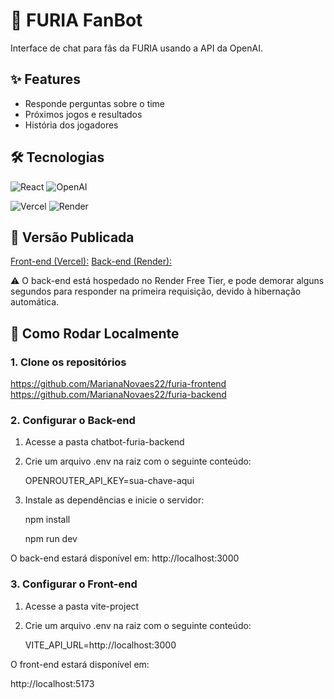 # 🚀 FURIA FanBot   
Interface de chat para fãs da FURIA usando a API da OpenAI.  

## ✨ Features  
- Responde perguntas sobre o time  
- Próximos jogos e resultados  
- História dos jogadores  

## 🛠️ Tecnologias  
![React](https://img.shields.io/badge/-React-61DAFB?logo=react&logoColor=white)   ![OpenAI](https://img.shields.io/badge/-OpenAI-412991?logo=openai)  

![Vercel](https://img.shields.io/badge/-Vercel-000000?logo=vercel&logoColor=white)   ![Render](https://img.shields.io/badge/-Render-3F59B8?logo=render&logoColor=white)

## 🔗 Versão Publicada
[Front-end (Vercel):](https://furia-chatbot-chi.vercel.app)
[Back-end (Render):](https://furia-backend-qb4q.onrender.com)

⚠️ O back-end está hospedado no Render Free Tier, e pode demorar alguns segundos para responder na primeira requisição, devido à hibernação automática.

## 🚀 Como Rodar Localmente

### 1. Clone os repositórios
https://github.com/MarianaNovaes22/furia-frontend
https://github.com/MarianaNovaes22/furia-backend


### 2. Configurar o Back-end
1. Acesse a pasta chatbot-furia-backend
2. Crie um arquivo .env na raiz com o seguinte conteúdo:
   
   OPENROUTER_API_KEY=sua-chave-aqui
   
4. Instale as dependências e inicie o servidor:


   npm install
   
   npm run dev

   
O back-end estará disponível em: http://localhost:3000


### 3. Configurar o Front-end
1. Acesse a pasta vite-project
2. Crie um arquivo .env na raiz com o seguinte conteúdo:
   
   VITE_API_URL=http://localhost:3000
   
O front-end estará disponível em: 

http://localhost:5173
 
